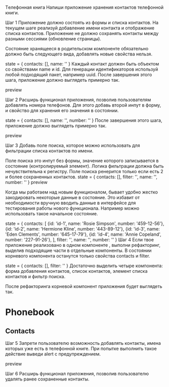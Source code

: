 Tелефонная книга Напиши приложение хранения контактов телефонной книги.

Шаг 1 Приложение должно состоять из формы и списка контактов. На текущем шаге
реализуй добавление имени контакта и отображение списка контактов. Приложение не
должно сохранять контакты между разными сессиями (обновление страницы).

Состояние хранящееся в родительском компоненте <App> обязательно должно быть
следующего вида, добавлять новые свойства нельзя.

state = { contacts: [], name: '' } Каждый контакт должен быть объектом со
свойствами name и id. Для генерации идентификаторов используй любой подходящий
пакет, например uuid. После завершения этого шага, приложение должно выглядеть
примерно так.

preview

Шаг 2 Расширь функционал приложения, позволив пользователям добавлять номера
телефонов. Для этого добавь второй инпут в форму, и свойство для хранения его
значения в состоянии.

state = { contacts: [], name: '', number: '' } После завершения этого шага,
приложение должно выглядеть примерно так.

preview

Шаг 3 Добавь поле поиска, которое можно использовать для фильтрации списка
контактов по имени.

Поле поиска это инпут без формы, значение которого записывается в состояние
(контролируемый элемент). Логика фильтрации должна быть нечувствительна к
регистру. Поле поиска ренерится только если есть 2 и более сохраненных
контактов. state = { contacts: [], filter: '', name: '', number: '' } preview

Когда мы работаем над новым функционалом, бывает удобно жестко закодировать
некоторые данные в состояние. Это избавит от необходимости вручную вводить
данные в интерфейсе для тестирования работы нового функционала. Например можно
использовать такое начальное состояние.

state = { contacts: [ {id: 'id-1', name: 'Rosie Simpson', number: '459-12-56'},
{id: 'id-2', name: 'Hermione Kline', number: '443-89-12'}, {id: 'id-3', name:
'Eden Clements', number: '645-17-79'}, {id: 'id-4', name: 'Annie Copeland',
number: '227-91-26'}, ], filter: '', name: '', number: '' } Шаг 4 Если твое
приложение реализовано в одном компоненте <App>, выполни рефакторинг, выделив
подходящие части в отдельные компоненты. В состоянии корневого компонента <App>
останутся только свойства contacts и filter.

state = { contacts: [], filter: '' } Достаточно выделить четыре компонента:
форма добавления контактов, список контактов, элемент списка контактов и фильтр
поиска.

После рефакторинга корневой компонент приложения будет выглядеть так.

<div>
  <h1>Phonebook</h1>
  <ContactForm ... />

  <h2>Contacts</h2>
  <Filter ... />
  <ContactList ... />
</div>
Шаг 5
Запрети пользователю возможность добавлять контакты, имена которых уже есть в телефонной книге. При попытке выполнить такое действие выведи alert с предупреждением.

preview

Шаг 6 Расширь функционал приложения, позволив пользователю удалять ранее
сохраненные контакты.
